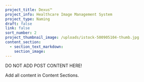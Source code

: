 ```yaml
---
project_title: Dexus™
project_info: Healthcare Image Management System
project_type: Naming
draft: false
link: false
sort_number: 2
project_thumbnail_image: /uploads/istock-500905104-thumb.jpg
content_section:
  - section_text_markdown:
    section_image:
---
```



DO NOT ADD POST CONTENT HERE!

Add all content in Content Sections.